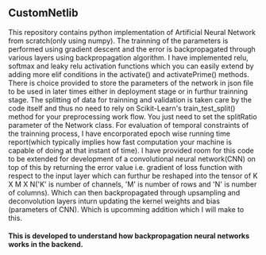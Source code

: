 ## CustomNetlib
This repository contains python implementation of Artificial Neural Network from scratch(only using numpy). The trainning of the parameters is performed using gradient descent and the error is backpropagated through various layers using backpropagation algorithm.
I have implemented relu, softmax and leaky relu activation functions which you can easily extend by adding more elif conditions in the activate() and activatePrime() methods. 
There is choice provided to store the parameters of the network in json file to be used in later times either in deployment stage or in furthur trainning stage.
The splitting of data for trainning and validation is taken care by the code itself and thus no need to rely on Scikit-Learn's train_test_split() method for your preprocessing work flow. You just need to set the splitRatio parameter of the Network class.
For evaluation of temporal constraints of the trainning process, I have encorporated epoch wise running time report(which typically implies how fast computation your machine is capable of doing at that instant of time).
I have provided room for this code to be extended for development of a convolutional neural network(CNN) on top of this by returning the error value i.e. gradient of loss function with respect to the input layer which can furthur be reshaped into the tensor of K X M X N('K' is number of channels, 'M' is number of rows and 'N' is number of columns). Which can then backpropagated through upsampling and deconvolution layers inturn updating the kernel weights and bias (parameters of CNN). Which is upcomming addition which I will make to this.  
#### This is developed to understand how backpropagation neural networks works in the backend.  

